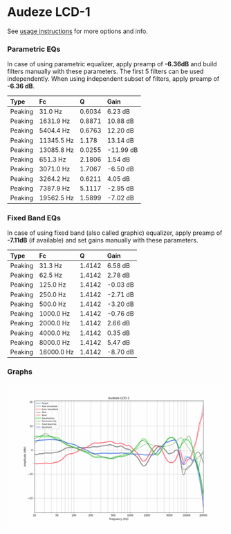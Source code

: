 # Audeze LCD-1
See [usage instructions](https://github.com/jaakkopasanen/AutoEq#usage) for more options and info.

### Parametric EQs
In case of using parametric equalizer, apply preamp of **-6.36dB** and build filters manually
with these parameters. The first 5 filters can be used independently.
When using independent subset of filters, apply preamp of **-6.36 dB**.

| Type    | Fc         |      Q | Gain      |
|:--------|:-----------|:-------|:----------|
| Peaking | 31.0 Hz    | 0.6034 | 6.23 dB   |
| Peaking | 1631.9 Hz  | 0.8871 | 10.88 dB  |
| Peaking | 5404.4 Hz  | 0.6763 | 12.20 dB  |
| Peaking | 11345.5 Hz | 1.178  | 13.14 dB  |
| Peaking | 13085.8 Hz | 0.0255 | -11.99 dB |
| Peaking | 651.3 Hz   | 2.1806 | 1.54 dB   |
| Peaking | 3071.0 Hz  | 1.7067 | -6.50 dB  |
| Peaking | 3264.2 Hz  | 0.6211 | 4.05 dB   |
| Peaking | 7387.9 Hz  | 5.1117 | -2.95 dB  |
| Peaking | 19562.5 Hz | 1.5899 | -7.02 dB  |

### Fixed Band EQs
In case of using fixed band (also called graphic) equalizer, apply preamp of **-7.11dB**
(if available) and set gains manually with these parameters.

| Type    | Fc         |      Q | Gain     |
|:--------|:-----------|:-------|:---------|
| Peaking | 31.3 Hz    | 1.4142 | 6.58 dB  |
| Peaking | 62.5 Hz    | 1.4142 | 2.78 dB  |
| Peaking | 125.0 Hz   | 1.4142 | -0.03 dB |
| Peaking | 250.0 Hz   | 1.4142 | -2.71 dB |
| Peaking | 500.0 Hz   | 1.4142 | -3.20 dB |
| Peaking | 1000.0 Hz  | 1.4142 | -0.76 dB |
| Peaking | 2000.0 Hz  | 1.4142 | 2.66 dB  |
| Peaking | 4000.0 Hz  | 1.4142 | 0.35 dB  |
| Peaking | 8000.0 Hz  | 1.4142 | 5.47 dB  |
| Peaking | 16000.0 Hz | 1.4142 | -8.70 dB |

### Graphs
![](./Audeze%20LCD-1.png)
